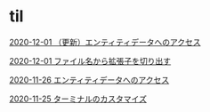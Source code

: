 # til
[2020-12-01 （更新）エンティティデータへのアクセス](CakePHP/access_entity_data.md)

[2020-12-01 ファイル名から拡張子を切り出す](PHP/get_extension.md)

[2020-11-26 エンティティデータへのアクセス](CakePHP/access_entity_data.md)

[2020-11-25 ターミナルのカスタマイズ](Terminal/customize_terminal.md)
